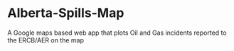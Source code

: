 Alberta-Spills-Map
==================

A Google maps based web app that plots Oil and Gas incidents reported to the ERCB/AER on the map
